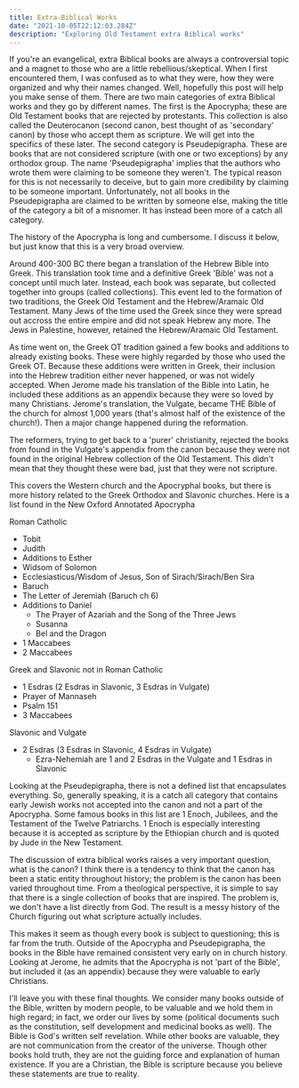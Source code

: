 ```yaml
---
title: Extra-Biblical Works
date: "2021-10-05T22:12:03.284Z"
description: "Exploring Old Testament extra Biblical works"
---
```


If you're an evangelical, extra Biblical books are always a controversial topic and a magnet to those who are a little rebellious/skeptical. When I first encountered them, I was confused as to what they were, how they were organized and why their names changed. Well, hopefully this post will help you make sense of them. There are two main categories of extra Biblical works and they go by different names. The first is the Apocrypha; these are Old Testament books that are rejected by protestants. This collection is also called the Deuterocanon (second canon, best thought of as 'secondary' canon) by those who accept them as scripture. We will get into the specifics of these later. The second category is Pseudepigrapha. These are books that are not considered scripture (with one or two exceptions) by any orthodox group. The name 'Pseudepigrapha' implies that the authors who wrote them were claiming to be someone they weren't. The typical reason for this is not necessarily to deceive, but to gain more credibility by claiming to be someone important. Unfortunately, not all books in the Pseudepigrapha are claimed to be written by someone else, making the title of the category a bit of a misnomer. It has instead been more of a catch all category.

The history of the Apocrypha is long and cumbersome. I discuss it below, but just know that this is a very broad overview.

Around 400-300 BC there began a translation of the Hebrew Bible into Greek. This translation took time and a definitive Greek 'Bible' was not a concept until much later. Instead, each book was separate, but collected together into groups (called collections). This event led to the formation of two traditions, the Greek Old Testament and the Hebrew/Aramaic Old Testament. Many Jews of the time used the Greek since they were spread out accross the entire empire and did not speak Hebrew any more. The Jews in Palestine, however, retained the Hebrew/Aramaic Old Testament.

As time went on, the Greek OT tradition gained a few books and additions to already existing books. These were highly regarded by those who used the Greek OT. Because these additions were written in Greek, their inclusion into the Hebrew tradition either never happened, or was not widely accepted. When Jerome made his translation of the Bible into Latin, he included these additions as an appendix because they were so loved by many Christians. Jerome's translation, the Vulgate, became THE Bible of the church for almost 1,000 years (that's almost half of the existence of the church!). Then a major change happened during the reformation.

The reformers, trying to get back to a 'purer' christianity, rejected the books from found in the Vulgate's appendix from the canon because they were not found in the original Hebrew collection of the Old Testament. This didn't mean that they thought these were bad, just that they were not scripture.

This covers the Western church and the Apocryphal books, but there is more history related to the Greek Orthodox and Slavonic churches. Here is a list found in the New Oxford Annotated Apocrypha

Roman Catholic

- Tobit
- Judith
- Additions to Esther
- Widsom of Solomon
- Ecclesiasticus/Wisdom of Jesus, Son of Sirach/Sirach/Ben Sira
- Baruch
- The Letter of Jeremiah (Baruch ch 6)
- Additions to Daniel
  - The Prayer of Azariah and the Song of the Three Jews
  - Susanna
  - Bel and the Dragon
- 1 Maccabees
- 2 Maccabees

Greek and Slavonic not in Roman Catholic

- 1 Esdras (2 Esdras in Slavonic, 3 Esdras in Vulgate)
- Prayer of Mannaseh
- Psalm 151
- 3 Maccabees

Slavonic and Vulgate

- 2 Esdras (3 Esdras in Slavonic, 4 Esdras in Vulgate)
  - Ezra-Nehemiah are 1 and 2 Esdras in the Vulgate and 1 Esdras in Slavonic

Looking at the Pseudepigrapha, there is not a defined list that encapsulates everything. So, generally speaking, it is a catch all category that contains early Jewish works not accepted into the canon and not a part of the Apocrypha. Some famous books in this list are 1 Enoch, Jubilees, and the Testament of the Twelve Patriarchs. 1 Enoch is especially interesting because it is accepted as scripture by the Ethiopian church and is quoted by Jude in the New Testament.

The discussion of extra biblical works raises a very important question, what is the canon? I think there is a tendency to think that the canon has been a static entity throughout history; the problem is the canon has been varied throughout time. From a theological perspective, it is simple to say that there is a single collection of books that are inspired. The problem is, we don't have a list directly from God. The result is a messy history of the Church figuring out what scripture actually includes.

This makes it seem as though every book is subject to questioning; this is far from the truth. Outside of the Apocrypha and Pseudepigrapha, the books in the Bible have remained consistent very early on in church history. Looking at Jerome, he admits that the Apocrypha is not 'part of the Bible', but included it (as an appendix) because they were valuable to early Christians.

I'll leave you with these final thoughts. We consider many books outside of the Bible, written by modern people, to be valuable and we hold them in high regard; in fact, we order our lives by some (political documents such as the constitution, self development and medicinal books as well). The Bible is God's written self revelation. While other books are valuable, they are not communication from the creator of the universe. Though other books hold truth, they are not the guiding force and explanation of human existence. If you are a Christian, the Bible is scripture because you believe these statements are true to reality.

